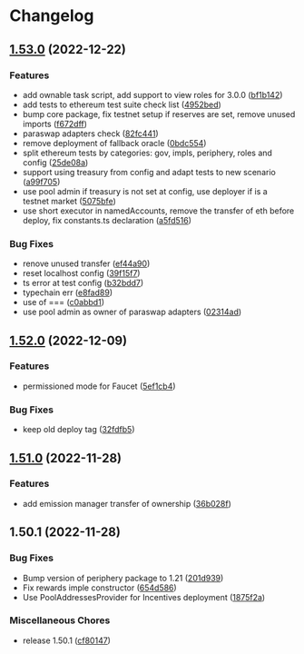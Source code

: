 # Changelog

## [1.53.0](https://github.com/aave/aave-v3-deploy/compare/v1.52.0...v1.53.0) (2022-12-22)


### Features

* add ownable task script, add support to view roles for 3.0.0 ([bf1b142](https://github.com/aave/aave-v3-deploy/commit/bf1b1428535e3976610d5512ccf62aff4ddacbfc))
* add tests to ethereum test suite check list ([4952bed](https://github.com/aave/aave-v3-deploy/commit/4952bedecefb7888bc2a6eb14c5d9a1e0bdcbcdd))
* bump core package, fix testnet setup if reserves are set, remove unused imports ([f672dff](https://github.com/aave/aave-v3-deploy/commit/f672dff6c9957bbc6b98c65cb4330a2c658b6202))
* paraswap adapters check ([82fc441](https://github.com/aave/aave-v3-deploy/commit/82fc4418915804ea144888c31bbcb88de93475ef))
* remove deployment of fallback oracle ([0bdc554](https://github.com/aave/aave-v3-deploy/commit/0bdc55421f2c725d35fb262693e759c1f856fad6))
* split ethereum tests by categories: gov, impls, periphery, roles and config ([25de08a](https://github.com/aave/aave-v3-deploy/commit/25de08a5d8908fa099a4f66152115b9d68b9a80f))
* support using treasury from config and adapt tests to new scenario ([a99f705](https://github.com/aave/aave-v3-deploy/commit/a99f7054ba3cb5482accf757193166964d8c900d))
* use pool admin if treasury is not set at config, use deployer if is a testnet market ([5075bfe](https://github.com/aave/aave-v3-deploy/commit/5075bfe29844988cc36b5360e98ead85c5c96dcd))
* use short executor in namedAccounts, remove the transfer of eth before deploy, fix constants.ts declaration ([a5fd516](https://github.com/aave/aave-v3-deploy/commit/a5fd51675ac2695102614fa5446f6129e1609e35))


### Bug Fixes

* renove unused transfer ([ef44a90](https://github.com/aave/aave-v3-deploy/commit/ef44a90741f841a2be713de6aebc16893e4855df))
* reset localhost config ([39f15f7](https://github.com/aave/aave-v3-deploy/commit/39f15f7e5bc0af52a2bf306fc16b1e89239d5478))
* ts error at test config ([b32bdd7](https://github.com/aave/aave-v3-deploy/commit/b32bdd730edd183bcaeb3b0706f45c54e90f3742))
* typechain err ([e8fad89](https://github.com/aave/aave-v3-deploy/commit/e8fad89d250bbccb56b7cc70bfcd4ee09329e733))
* use of === ([c0abbd1](https://github.com/aave/aave-v3-deploy/commit/c0abbd1d93db9b92a6254ec2a2567368c309d3b6))
* use pool admin as owner of paraswap adapters ([02314ad](https://github.com/aave/aave-v3-deploy/commit/02314add6ccb0bf4f12463d599eddb4556058acc))

## [1.52.0](https://github.com/aave/aave-v3-deploy/compare/v1.51.0...v1.52.0) (2022-12-09)


### Features

* permissioned mode for Faucet ([5ef1cb4](https://github.com/aave/aave-v3-deploy/commit/5ef1cb426c6e0ccc8ed595e164ec2a6c0440dc4a))


### Bug Fixes

* keep old deploy tag ([32fdfb5](https://github.com/aave/aave-v3-deploy/commit/32fdfb51241b2387ffd52362aed33d1db180ac47))

## [1.51.0](https://github.com/aave/aave-v3-deploy/compare/v1.50.1...v1.51.0) (2022-11-28)


### Features

* add emission manager transfer of ownership ([36b028f](https://github.com/aave/aave-v3-deploy/commit/36b028f5370e650bdb8d426a5275e338729f9b12))

## 1.50.1 (2022-11-28)


### Bug Fixes

* Bump version of periphery package to 1.21 ([201d939](https://github.com/aave/aave-v3-deploy/commit/201d93998cd364ae3dd07fa36d28a70ed1ccb658))
* Fix rewards imple constructor ([654d586](https://github.com/aave/aave-v3-deploy/commit/654d58633aed630935927db655b657844dc25a9a))
* Use PoolAddressesProvider for Incentives deployment ([1875f2a](https://github.com/aave/aave-v3-deploy/commit/1875f2abb1c2cba322c6dd83f0a672efbff6aa09))


### Miscellaneous Chores

* release 1.50.1 ([cf80147](https://github.com/aave/aave-v3-deploy/commit/cf80147ffe2e326d7bc1f398a8bcfe7232bc7c73))
